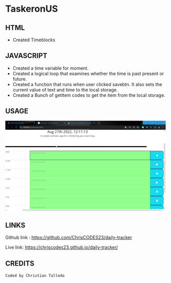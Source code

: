# TaskeronUS

## HTML

- Created Timeblocks

## JAVASCRIPT

- Created a time variable for moment.
- Created a logical loop that examines whether the time is past present or future.
- Created a function that runs when user clicked savebtn. It also sets the current value of text and time to the local storage.
- Created a Bunch of getItem codes to get the item from the local storage.

## USAGE

<img src = "ezgif.com-gif-maker.gif">

## LINKS

Github link : https://github.com/ChrisCODES23/daily-tracker

Live link: https://chriscodes23.github.io/daily-tracker/

## CREDITS

    Coded by Christian Talledo
